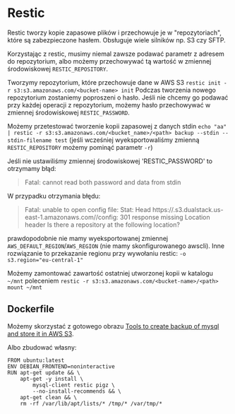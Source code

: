 # Restic

Restic tworzy kopie zapasowe plików i przechowuje je w "repozytoriach", które są zabezpieczone hasłem.
Obsługuje wiele silników np. S3 czy SFTP.

Korzystając z restic, musimy niemal zawsze podawać parametr z adresem do repozytorium, albo
możemy przechowywać tą wartość w zmiennej środowiskowej `RESTIC_REPOSITORY`.

Tworzymy repozytorium, które przechowuje dane w AWS S3 `restic init -r s3:s3.amazonaws.com/<bucket-name> init`
Podczas tworzenia nowego repozytorium zostaniemy poproszeni o hasło.
Jeśli nie chcemy go podawać przy każdej operacji z repozytorium, możemy hasło przechowywać w zmiennej środowiskowej `RESTIC_PASSWORD`.

Możemy przetestować tworzenie kopii zapasowej z danych stdin `echo "aa" | restic -r s3:s3.amazonaws.com/<bucket_name>/<path> backup --stdin --stdin-filename test` (jeśli wcześniej wyeksportowaliśmy zmienną `RESTIC_REPOSITORY` możemy pominąć parametr `-r`)

Jeśli nie ustawiliśmy zmiennej środowiskowej 'RESTIC_PASSWORD' to otrzymamy błąd:
> Fatal: cannot read both password and data from stdin

W przypadku otrzymania błędu:

> Fatal: unable to open config file: Stat: Head https://<bucket-name>.s3.dualstack.us-east-1.amazonaws.com/<path>/config: 301 response missing Location header
Is there a repository at the following location?

prawdopodobnie nie mamy wyeksportowanej zmiennej `AWS_DEFAULT_REGION`/`AWS_REGION` (nie mamy skonfigurowanego awscli).
Inne rozwiązanie to przekazanie regionu przy wywołaniu restic: `-o s3.region="eu-central-1"`

Możemy zamontować zawartość ostatniej utworzonej kopii w katalogu `~/mnt` poleceniem `restic -r s3:s3.amazonaws.com/<bucket-name>/<path> mount ~/mnt`

## Dockerfile

Możemy skorzystać z gotowego obrazu [Tools to create backup of mysql and store it in AWS S3](https://hub.docker.com/r/morawskim/restic-aws-backup). 

Albo zbudować własny:

```
FROM ubuntu:latest
ENV DEBIAN_FRONTEND=noninteractive
RUN apt-get update && \
    apt-get -y install \
        mysql-client restic pigz \
        --no-install-recommends && \
    apt-get clean && \
    rm -rf /var/lib/apt/lists/* /tmp/* /var/tmp/*
```
